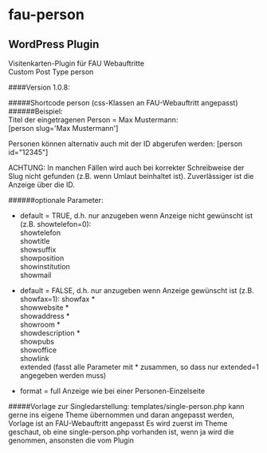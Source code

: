 fau-person
============

WordPress Plugin
----------------

Visitenkarten-Plugin für FAU Webauftritte  
Custom Post Type person


####Version 1.0.8:

#####Shortcode person (css-Klassen an FAU-Webauftritt angepasst)
######Beispiel:  
Titel der eingetragenen Person = Max Mustermann:  
[person slug='Max Mustermann']  

Personen können alternativ auch mit der ID abgerufen werden:
[person id="12345"]

ACHTUNG: In manchen Fällen wird auch bei korrekter Schreibweise der Slug nicht gefunden (z.B. wenn Umlaut beinhaltet ist). Zuverlässiger ist die Anzeige über die ID.


######optionale Parameter:  
- default = TRUE, d.h. nur anzugeben wenn Anzeige nicht gewünscht ist (z.B. showtelefon=0):  
showtelefon  
showtitle  
showsuffix  
showposition  
showinstitution  
showmail  

- default = FALSE, d.h. nur anzugeben wenn Anzeige gewünscht ist (z.B. showfax=1):
showfax *  
showwebsite *  
showaddress *  
showroom *  
showdescription *  
showpubs  
showoffice  
showlink  
extended (fasst alle Parameter mit * zusammen, so dass nur extended=1 angegeben werden muss)


- format = full
Anzeige wie bei einer Personen-Einzelseite

#####Vorlage zur Singledarstellung: templates/single-person.php
kann gerne ins eigene Theme übernommen und daran angepasst werden, Vorlage ist an FAU-Webauftritt angepasst
Es wird zuerst im Theme geschaut, ob eine single-person.php vorhanden ist, wenn ja wird die genommen, ansonsten die vom Plugin




